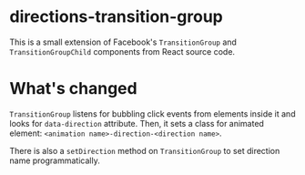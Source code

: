 directions-transition-group
===========================

This is a small extension of Facebook's `TransitionGroup` and `TransitionGroupChild` components from React source code.

What's changed
==============

`TransitionGroup` listens for bubbling click events from elements inside it and looks for `data-direction` attribute. Then, it sets a class for animated element: `<animation name>-direction-<direction name>`.

There is also a `setDirection` method on `TransitionGroup` to set direction name programmatically.